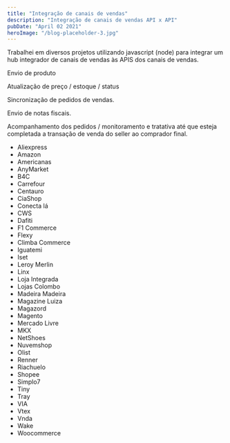 ```yaml
---
title: "Integração de canais de vendas"
description: "Integração de canais de vendas API x API"
pubDate: "April 02 2021"
heroImage: "/blog-placeholder-3.jpg"
---
```


Trabalhei em diversos projetos utilizando javascript (node) para integrar um hub integrador de canais de vendas às APIS dos canais de vendas.

Envio de produto

Atualização de preço / estoque / status

Sincronização de pedidos de vendas.

Envio de notas fiscais.

Acompanhamento dos pedidos / monitoramento e tratativa até que esteja completada a transação de venda do seller ao comprador final.

- Aliexpress
- Amazon
- Americanas
- AnyMarket
- B4C
- Carrefour
- Centauro
- CiaShop
- Conecta lá
- CWS
- Dafiti
- F1 Commerce
- Flexy
- Climba Commerce
- Iguatemi
- Iset
- Leroy Merlin
- Linx
- Loja Integrada
- Lojas Colombo
- Madeira Madeira
- Magazine Luiza
- Magazord
- Magento
- Mercado Livre
- MKX
- NetShoes
- Nuvemshop
- Olist
- Renner
- Riachuelo
- Shopee
- Simplo7
- Tiny
- Tray
- VIA
- Vtex
- Vnda
- Wake
- Woocommerce
